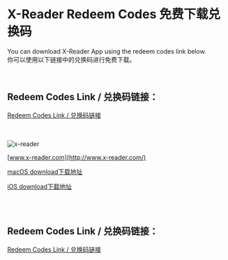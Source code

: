 # X-Reader Redeem Codes 免费下载兑换码

You can download X-Reader App using the redeem codes  link below.   
你可以使用以下链接中的兑换码进行免费下载。  

&nbsp;  
## Redeem Codes Link / 兑换码链接：
[ Redeem Codes Link / 兑换码链接](https://github.com/zhangzhb369/x-reader-redeem/blob/master/redeem_codes)  

&nbsp;  
&nbsp;  
![x-reader](https://is5-ssl.mzstatic.com/image/thumb/Purple125/v4/73/77/70/737770b5-4ca8-937c-2d9d-3a5be55685c7/source/100x100bb.jpg)

[www.x-reader.com](http://www.x-reader.com/)  

[macOS download下载地址](https://apps.apple.com/cn/app/id1476139856)  

[iOS download下载地址](https://itunes.apple.com/cn/app/id1476139856)  
 
&nbsp;  
&nbsp;   
## Redeem Codes Link / 兑换码链接：
[ Redeem Codes Link / 兑换码链接](https://github.com/zhangzhb369/x-reader-redeem/blob/master/redeem_codes)  